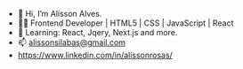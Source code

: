 - 👋 Hi, I’m Alisson Alves.
- 👨‍💻 Frontend Developer | HTML5 | CSS | JavaScript | React
- 🌱 Learning: React, Jqery, Next.js and more.
- 📫 alissonsilabas@gmail.com
- https://www.linkedin.com/in/alissonrosas/
